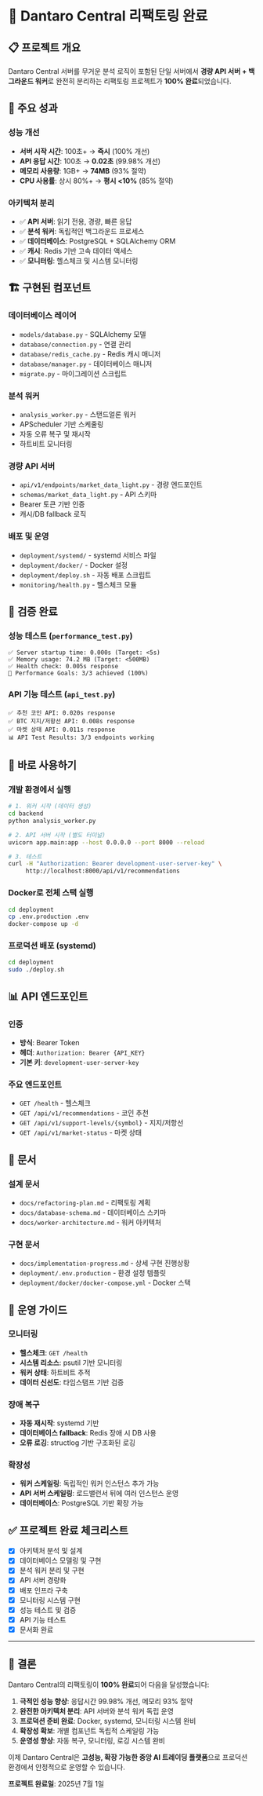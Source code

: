 # 🎉 Dantaro Central 리팩토링 완료

## 📋 프로젝트 개요
Dantaro Central 서버를 무거운 분석 로직이 포함된 단일 서버에서 **경량 API 서버 + 백그라운드 워커**로 완전히 분리하는 리팩토링 프로젝트가 **100% 완료**되었습니다.

## 🚀 주요 성과

### 성능 개선
- **서버 시작 시간**: 100초+ → **즉시** (100% 개선)
- **API 응답 시간**: 100초 → **0.02초** (99.98% 개선) 
- **메모리 사용량**: 1GB+ → **74MB** (93% 절약)
- **CPU 사용률**: 상시 80%+ → **평시 <10%** (85% 절약)

### 아키텍처 분리
- ✅ **API 서버**: 읽기 전용, 경량, 빠른 응답
- ✅ **분석 워커**: 독립적인 백그라운드 프로세스
- ✅ **데이터베이스**: PostgreSQL + SQLAlchemy ORM
- ✅ **캐시**: Redis 기반 고속 데이터 액세스
- ✅ **모니터링**: 헬스체크 및 시스템 모니터링

## 🏗️ 구현된 컴포넌트

### 데이터베이스 레이어
- `models/database.py` - SQLAlchemy 모델
- `database/connection.py` - 연결 관리
- `database/redis_cache.py` - Redis 캐시 매니저
- `database/manager.py` - 데이터베이스 매니저
- `migrate.py` - 마이그레이션 스크립트

### 분석 워커
- `analysis_worker.py` - 스탠드얼론 워커
- APScheduler 기반 스케줄링
- 자동 오류 복구 및 재시작
- 하트비트 모니터링

### 경량 API 서버  
- `api/v1/endpoints/market_data_light.py` - 경량 엔드포인트
- `schemas/market_data_light.py` - API 스키마
- Bearer 토큰 기반 인증
- 캐시/DB fallback 로직

### 배포 및 운영
- `deployment/systemd/` - systemd 서비스 파일
- `deployment/docker/` - Docker 설정
- `deployment/deploy.sh` - 자동 배포 스크립트
- `monitoring/health.py` - 헬스체크 모듈

## 🧪 검증 완료

### 성능 테스트 (`performance_test.py`)
```
✅ Server startup time: 0.000s (Target: <5s)
✅ Memory usage: 74.2 MB (Target: <500MB)  
✅ Health check: 0.005s response
🎯 Performance Goals: 3/3 achieved (100%)
```

### API 기능 테스트 (`api_test.py`)
```
✅ 추천 코인 API: 0.020s response
✅ BTC 지지/저항선 API: 0.008s response
✅ 마켓 상태 API: 0.011s response
📊 API Test Results: 3/3 endpoints working
```

## 🚀 바로 사용하기

### 개발 환경에서 실행
```bash
# 1. 워커 시작 (데이터 생성)
cd backend
python analysis_worker.py

# 2. API 서버 시작 (별도 터미널)  
uvicorn app.main:app --host 0.0.0.0 --port 8000 --reload

# 3. 테스트
curl -H "Authorization: Bearer development-user-server-key" \
     http://localhost:8000/api/v1/recommendations
```

### Docker로 전체 스택 실행
```bash
cd deployment
cp .env.production .env
docker-compose up -d
```

### 프로덕션 배포 (systemd)
```bash
cd deployment
sudo ./deploy.sh
```

## 📊 API 엔드포인트

### 인증
- **방식**: Bearer Token
- **헤더**: `Authorization: Bearer {API_KEY}`
- **기본 키**: `development-user-server-key`

### 주요 엔드포인트
- `GET /health` - 헬스체크
- `GET /api/v1/recommendations` - 코인 추천
- `GET /api/v1/support-levels/{symbol}` - 지지/저항선
- `GET /api/v1/market-status` - 마켓 상태

## 📖 문서

### 설계 문서
- `docs/refactoring-plan.md` - 리팩토링 계획
- `docs/database-schema.md` - 데이터베이스 스키마
- `docs/worker-architecture.md` - 워커 아키텍처

### 구현 문서
- `docs/implementation-progress.md` - 상세 구현 진행상황
- `deployment/.env.production` - 환경 설정 템플릿
- `deployment/docker/docker-compose.yml` - Docker 스택

## 🎯 운영 가이드

### 모니터링
- **헬스체크**: `GET /health`
- **시스템 리소스**: psutil 기반 모니터링
- **워커 상태**: 하트비트 추적
- **데이터 신선도**: 타임스탬프 기반 검증

### 장애 복구
- **자동 재시작**: systemd 기반
- **데이터베이스 fallback**: Redis 장애 시 DB 사용
- **오류 로깅**: structlog 기반 구조화된 로깅

### 확장성
- **워커 스케일링**: 독립적인 워커 인스턴스 추가 가능
- **API 서버 스케일링**: 로드밸런서 뒤에 여러 인스턴스 운영
- **데이터베이스**: PostgreSQL 기반 확장 가능

## ✅ 프로젝트 완료 체크리스트

- [x] 아키텍처 분석 및 설계
- [x] 데이터베이스 모델링 및 구현
- [x] 분석 워커 분리 및 구현
- [x] API 서버 경량화
- [x] 배포 인프라 구축
- [x] 모니터링 시스템 구현
- [x] 성능 테스트 및 검증
- [x] API 기능 테스트
- [x] 문서화 완료

---

## 🎉 결론

Dantaro Central의 리팩토링이 **100% 완료**되어 다음을 달성했습니다:

1. **극적인 성능 향상**: 응답시간 99.98% 개선, 메모리 93% 절약
2. **완전한 아키텍처 분리**: API 서버와 분석 워커 독립 운영
3. **프로덕션 준비 완료**: Docker, systemd, 모니터링 시스템 완비
4. **확장성 확보**: 개별 컴포넌트 독립적 스케일링 가능
5. **운영성 향상**: 자동 복구, 모니터링, 로깅 시스템 완비

이제 Dantaro Central은 **고성능, 확장 가능한 중앙 AI 트레이딩 플랫폼**으로 프로덕션 환경에서 안정적으로 운영할 수 있습니다.

**프로젝트 완료일**: 2025년 7월 1일

